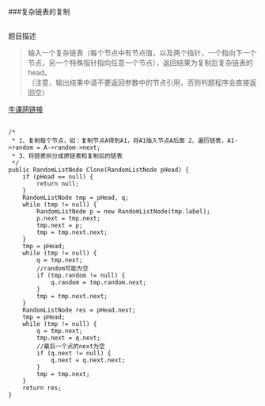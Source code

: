 ###复杂链表的复制
##
题目描述  
>输入一个复杂链表（每个节点中有节点值，以及两个指针，一个指向下一个节点，另一个特殊指针指向任意一个节点），返回结果为复制后复杂链表的head。  
>（注意，输出结果中请不要返回参数中的节点引用，否则判题程序会直接返回空）    

[牛课网链接](http://www.nowcoder.com/practice/f836b2c43afc4b35ad6adc41ec941dba?tpId=13&tqId=11178&rp=2&ru=/ta/coding-interviews&qru=/ta/coding-interviews/question-ranking) 

##  
```
/*
 * 1、复制每个节点，如：复制节点A得到A1，将A1插入节点A后面 2、遍历链表，A1->random = A->random->next;
 * 3、将链表拆分成原链表和复制后的链表
 */
public RandomListNode Clone(RandomListNode pHead) {
	if (pHead == null) {
		return null;
	}
	RandomListNode tmp = pHead, q;
	while (tmp != null) {
		RandomListNode p = new RandomListNode(tmp.label);
		p.next = tmp.next;
		tmp.next = p;
		tmp = tmp.next.next;
	}
	tmp = pHead;
	while (tmp != null) {
		q = tmp.next;
		//random可能为空
		if (tmp.random != null) {
			q.random = tmp.random.next;
		}
		tmp = tmp.next.next;
	}
	RandomListNode res = pHead.next;
	tmp = pHead;
	while (tmp != null) {
		q = tmp.next;
		tmp.next = q.next;
		//最后一个点的next为空
		if (q.next != null) {
			q.next = q.next.next;
		}
		tmp = tmp.next;
	}
	return res;
}
```
